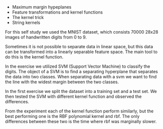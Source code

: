 - Maximum margin hypeplanes
- Feature transformations and kernel functions
- The kernel trick
- String kernels

For this self study we used the MNIST dataset, which consists 70000 28x28 images of handwritten digits from 0 to 9.

Sometimes it is not possible to separate data in linear space, but this data can be transformed into a linearly separable feature space. The main tool to do this is the kernel function.

In the exercise we utilized SVM (Support Vector Machine) to classify the digits. The object of a SVM is to find a separating hyperplane that separates the data into two classes. When separating data with a svm we want to find the line with the widest margin between the two classes.

In the first exercise we split the dataset into a training set and a test set. We then tested the SVM with different kernel function and observed the differences.

From the experiment each of the kernel function perform similarly, but the best performing one is the RBF polynomial kernel and rbf. The only differences between these two is the time where rbf was marginally slower.
